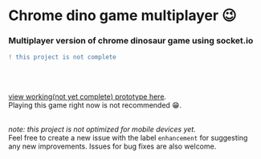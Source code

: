 # Chrome dino game multiplayer 😉

### Multiplayer version of chrome dinosaur game using socket.io

```diff
! this project is not complete
``` 
<br /> <br />

[view working(not yet complete) prototype here](https://chrome-dino-multiplayer001.glitch.me/).<br />
Playing this game right now is not recommended 😁.<br /> <br /> 

*note: this project is not optimized for mobile devices yet.* <br />
Feel free to create a new issue with the label ```enhancement``` for suggesting any new improvements.
Issues for bug fixes are also welcome.
